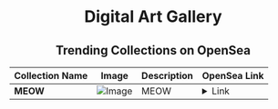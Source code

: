 <div align="center">

# Digital Art Gallery

## Trending Collections on OpenSea

| Collection Name                       | Image                                                                                     | Description                       | OpenSea Link                                                                                          |
|---------------------------------------|-------------------------------------------------------------------------------------------|-----------------------------------|--------------------------------------------------------------------------------------------------------|
| **MEOW** | ![Image](https://i.seadn.io/s/raw/files/b8bd9a8703607741cf089b030cb73fbf.png?w=500&auto=format?w=200&auto=format) | MEOW | <details><summary>Link</summary>[MEOW](https://opensea.io/collection/meow-259)</details> |

</div>